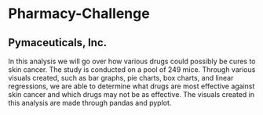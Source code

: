 # Pharmacy-Challenge

## Pymaceuticals, Inc.

In this analysis we will go over how various drugs could possibly be cures to skin cancer. The study is conducted on a pool of 249 mice. Through various visuals created, such as bar graphs, pie charts, box charts, and linear regressions, we are able to determine what drugs are most effective against skin cancer and which drugs may not be as effective. The visuals created in this analysis are made through pandas and pyplot.
